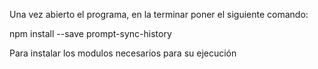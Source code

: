 Una vez abierto el programa, en la terminar poner el siguiente comando:

npm install --save prompt-sync-history

Para instalar los modulos necesarios para su ejecución